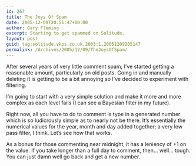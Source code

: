 ```yaml
---
id: 267
title: The Joys Of Spam
date: 2005-12-09T20:51:47+00:00
author: Gary Fleming
excerpt: Starting to get spammed on Solitude.
layout: post
guid: tag:solitude.vkps.co.uk,2003:1,20051209205147
permalink: /Archives/2005/12/09/TheJoysOfSpam/
---
```

After several years of very little comment spam, I&#8217;ve started getting a reasonable amount, particularly on old posts. Going in and manually deleting it is getting to be a bit annoying so I&#8217;ve decided to experiment with filtering.

I&#8217;m going to start with a very simple solution and make it more and more complex as each level fails (I can see a Bayesian filter in my future).

Right now, all you have to do to comment is type in a generated number which is so ludicrously simple as to nearly not be there. It&#8217;s essentially the numerical values for the year, month and day added together; a very low pass filter, I think. Let&#8217;s see how that works.

As a bonus for those commenting near midnight, it has a leniency of +1 on the value. If you take longer than a full day to comment, then&#8230; well&#8230; tough. You can just damn well go back and get a new number.
